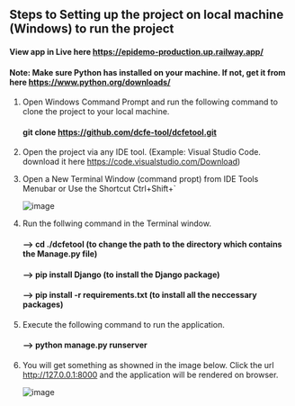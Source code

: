 ## Steps to Setting up the project on local machine (Windows) to run the project

#### View app in Live here https://epidemo-production.up.railway.app/


#### Note: Make sure Python has installed on your machine. If not, get it from here https://www.python.org/downloads/


1) Open Windows Command Prompt and run the following command to clone the project to your local machine.

   #### git clone https://github.com/dcfe-tool/dcfetool.git
   
   
2) Open the project via any IDE tool. (Example: Visual Studio Code. download it here https://code.visualstudio.com/Download)



3) Open a New Terminal Window (command propt) from IDE Tools Menubar or Use the Shortcut Ctrl+Shift+`


   ![image](https://user-images.githubusercontent.com/123196611/214689147-ed9cc9bf-2f05-484a-b47f-c8964fcd9959.png)
   
   
  
4) Run the follwing command in the Terminal window.



   #### --> cd ./dcfetool                     (to change the path to the directory which contains the Manage.py file)
   
   #### --> pip install Django                (to install the Django package)
   
   #### --> pip install -r requirements.txt   (to install all the neccessary packages)
   
   
   
5) Execute the following command to run the application.



   #### --> python manage.py runserver


6) You will get something as showned in the image below. Click the url http://127.0.0.1:8000 and the application will be rendered on browser.



   ![image](https://user-images.githubusercontent.com/123196611/214686873-a997dfa6-a3e6-4468-9c37-fb1b6acf64f5.png)
